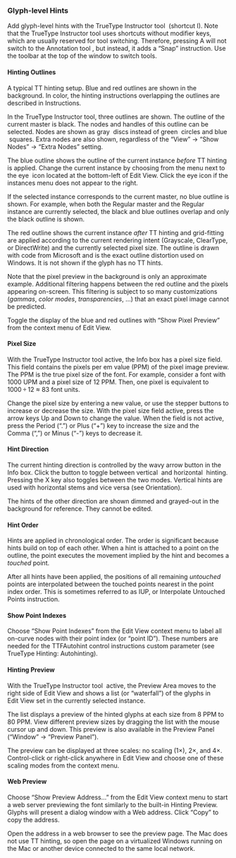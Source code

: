 ### Glyph-level Hints

Add glyph-level hints with the TrueType Instructor tool  (shortcut I).
Note that the TrueType Instructor tool uses shortcuts without modifier keys, which are usually reserved for tool switching.
Therefore, pressing A will not switch to the Annotation tool , but instead, it adds a “Snap” instruction.
Use the toolbar at the top of the window to switch tools.

#### Hinting Outlines

A typical TT hinting setup.
Blue and red outlines are shown in the background.
In color, the hinting instructions overlapping the outlines are described in Instructions.

In the TrueType Instructor tool, three outlines are shown.
The outline of the current master is black.
The nodes and handles of this outline can be selected.
Nodes are shown as gray  discs instead of green  circles and blue  squares.
Extra nodes are also shown, regardless of the “View” → “Show Nodes” → “Extra Nodes” setting.

The blue outline shows the outline of the current instance _before_ TT hinting is applied.
Change the current instance by choosing from the menu next to the eye  icon located at the bottom-left of Edit View.
Click the eye icon if the instances menu does not appear to the right.

If the selected instance corresponds to the current master, no blue outline is shown.
For example, when both the Regular master and the Regular instance are currently selected, the black and blue outlines overlap and only the black outline is shown.

The red outline shows the current instance _after_ TT hinting and grid-fitting are applied according to the current rendering intent (Grayscale, ClearType, or DirectWrite) and the currently selected pixel size.
The outline is drawn with code from Microsoft and is the exact outline distortion used on Windows.
It is not shown if the glyph has no TT hints.

Note that the pixel preview in the background is only an approximate example.
Additional filtering happens between the red outline and the pixels appearing on-screen.
This filtering is subject to so many customizations (_gammas_, _color modes_, _transparencies_, …) that an exact pixel image cannot be predicted.

Toggle the display of the blue and red outlines with “Show Pixel Preview” from the context menu of Edit View.

#### Pixel Size

With the TrueType Instructor tool active, the Info box has a pixel size field.
This field contains the pixels per em value (PPM) of the pixel image preview.
The PPM is the true pixel size of the font.
For example, consider a font with 1000 UPM and a pixel size of 12 PPM.
Then, one pixel is equivalent to 1000 ÷ 12 ≈ 83 font units.

Change the pixel size by entering a new value, or use the stepper buttons to increase or decrease the size.
With the pixel size field active, press the arrow keys Up and Down to change the value.
When the field is not active, press the Period (“.”) or Plus (“+”) key to increase the size and the Comma (“,”) or Minus (“-”) keys to decrease it.

#### Hint Direction

The current hinting direction is controlled by the wavy arrow button in the Info box.
Click the button to toggle between vertical  and horizontal  hinting.
Pressing the X key also toggles between the two modes.
Vertical hints are used with horizontal stems and vice versa (see Orientation).

The hints of the other direction are shown dimmed and grayed-out in the background for reference.
They cannot be edited.

#### Hint Order

Hints are applied in chronological order.
The order is significant because hints build on top of each other.
When a hint is attached to a point on the outline, the point executes the movement implied by the hint and becomes a _touched_ point.

After all hints have been applied, the positions of all remaining _untouched_ points are interpolated between the touched points nearest in the point index order.
This is sometimes referred to as IUP, or Interpolate Untouched Points instruction.

#### Show Point Indexes

Choose “Show Point Indexes” from the Edit View context menu to label all on-curve nodes with their point index (or “point ID”).
These numbers are needed for the TTFAutohint control instructions custom parameter (see TrueType Hinting: Autohinting).

#### Hinting Preview

With the TrueType Instructor tool  active, the Preview Area moves to the right side of Edit View and shows a list (or “waterfall”) of the glyphs in Edit View set in the currently selected instance.

The list displays a preview of the hinted glyphs at each size from 8 PPM to 80 PPM.
View different preview sizes by dragging the list with the mouse cursor up and down.
This preview is also available in the Preview Panel (“Window” → “Preview Panel”).

The preview can be displayed at three scales: no scaling (1×), 2×, and 4×.
Control-click or right-click anywhere in Edit View and choose one of these scaling modes from the context menu.

#### Web Preview

Choose “Show Preview Address…” from the Edit View context menu to start a web server previewing the font similarly to the built-in Hinting Preview.
Glyphs will present a dialog window with a Web address.
Click “Copy” to copy the address.

Open the address in a web browser to see the preview page.
The Mac does not use TT hinting, so open the page on a virtualized Windows running on the Mac or another device connected to the same local network.